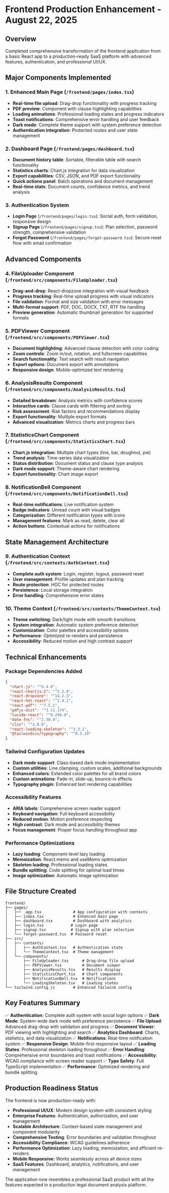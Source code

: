 # Frontend Production Enhancement - August 22, 2025

## Overview
Completed comprehensive transformation of the frontend application from a basic React app to a production-ready SaaS platform with advanced features, authentication, and professional UI/UX.

## Major Components Implemented

### 1. Enhanced Main Page (`/frontend/pages/index.tsx`)
- **Real-time file upload**: Drag-drop functionality with progress tracking
- **PDF preview**: Component with clause highlighting capabilities
- **Loading animations**: Professional loading states and progress indicators
- **Toast notifications**: Comprehensive error handling and user feedback
- **Dark mode**: Complete theme support with system preference detection
- **Authentication integration**: Protected routes and user state management

### 2. Dashboard Page (`/frontend/pages/dashboard.tsx`)
- **Document history table**: Sortable, filterable table with search functionality
- **Statistics charts**: Chart.js integration for data visualization
- **Export capabilities**: CSV, JSON, and PDF export functionality
- **Quick actions panel**: Batch operations and document management
- **Real-time stats**: Document counts, confidence metrics, and trend analysis

### 3. Authentication System
- **Login Page** (`/frontend/pages/login.tsx`): Social auth, form validation, responsive design
- **Signup Page** (`/frontend/pages/signup.tsx`): Plan selection, password strength, comprehensive validation
- **Forgot Password** (`/frontend/pages/forgot-password.tsx`): Secure reset flow with email confirmation

## Advanced Components

### 4. FileUploader Component (`/frontend/src/components/FileUploader.tsx`)
- **Drag-and-drop**: React-dropzone integration with visual feedback
- **Progress tracking**: Real-time upload progress with visual indicators
- **File validation**: Format and size validation with error messages
- **Multi-format support**: PDF, DOC, DOCX, TXT, RTF file handling
- **Preview generation**: Automatic thumbnail generation for supported formats

### 5. PDFViewer Component (`/frontend/src/components/PDFViewer.tsx`)
- **Document highlighting**: Advanced clause detection with color coding
- **Zoom controls**: Zoom in/out, rotation, and fullscreen capabilities
- **Search functionality**: Text search with result navigation
- **Export options**: Document export with annotations
- **Responsive design**: Mobile-optimized text rendering

### 6. AnalysisResults Component (`/frontend/src/components/AnalysisResults.tsx`)
- **Detailed breakdown**: Analysis metrics with confidence scores
- **Interactive cards**: Clause cards with filtering and sorting
- **Risk assessment**: Risk factors and recommendations display
- **Export functionality**: Multiple export formats
- **Advanced visualization**: Metrics charts and progress bars

### 7. StatisticsChart Component (`/frontend/src/components/StatisticsChart.tsx`)
- **Chart.js integration**: Multiple chart types (line, bar, doughnut, pie)
- **Trend analysis**: Time-series data visualization
- **Status distribution**: Document status and clause type analysis
- **Dark mode support**: Theme-aware chart rendering
- **Export functionality**: Chart image export

### 8. NotificationBell Component (`/frontend/src/components/NotificationBell.tsx`)
- **Real-time notifications**: Live notification system
- **Badge indicators**: Unread count with visual badges
- **Categorization**: Different notification types with icons
- **Management features**: Mark as read, delete, clear all
- **Action buttons**: Contextual actions for notifications

## State Management Architecture

### 9. Authentication Context (`/frontend/src/contexts/AuthContext.tsx`)
- **Complete auth system**: Login, register, logout, password reset
- **User management**: Profile updates and plan tracking
- **Route protection**: HOC for protected routes
- **Persistence**: Local storage integration
- **Error handling**: Comprehensive error states

### 10. Theme Context (`/frontend/src/contexts/ThemeContext.tsx`)
- **Theme switching**: Dark/light mode with smooth transitions
- **System integration**: Automatic system preference detection
- **Customization**: Color palettes and accessibility options
- **Performance**: Optimized re-renders and persistence
- **Accessibility**: Reduced motion and high contrast support

## Technical Enhancements

### Package Dependencies Added
```json
{
  "chart.js": "^4.4.0",
  "react-chartjs-2": "^5.2.0",
  "react-dropzone": "^14.2.3",
  "react-hot-toast": "^2.4.1",
  "react-pdf": "^7.5.1",
  "pdfjs-dist": "^3.11.174",
  "lucide-react": "^0.294.0",
  "date-fns": "^2.30.0",
  "clsx": "^2.0.0",
  "react-loading-skeleton": "^3.3.1",
  "@tailwindcss/typography": "^0.5.10"
}
```

### Tailwind Configuration Updates
- **Dark mode support**: Class-based dark mode implementation
- **Custom utilities**: Line clamping, custom scales, additional backgrounds
- **Enhanced colors**: Extended color palettes for all brand colors
- **Custom animations**: Fade-in, slide-up, bounce-in effects
- **Typography plugin**: Enhanced text rendering capabilities

### Accessibility Features
- **ARIA labels**: Comprehensive screen reader support
- **Keyboard navigation**: Full keyboard accessibility
- **Reduced motion**: Motion preference respecting
- **High contrast**: Dark mode and accessibility themes
- **Focus management**: Proper focus handling throughout app

### Performance Optimizations
- **Lazy loading**: Component-level lazy loading
- **Memoization**: React.memo and useMemo optimization
- **Skeleton loading**: Professional loading states
- **Bundle splitting**: Code splitting for optimal load times
- **Image optimization**: Automatic image optimization

## File Structure Created

```
frontend/
├── pages/
│   ├── _app.tsx              # App configuration with contexts
│   ├── index.tsx             # Enhanced main page
│   ├── dashboard.tsx         # Dashboard with analytics
│   ├── login.tsx            # Login page
│   ├── signup.tsx           # Signup with plan selection
│   └── forgot-password.tsx  # Password reset
├── src/
│   ├── contexts/
│   │   ├── AuthContext.tsx   # Authentication state
│   │   └── ThemeContext.tsx  # Theme management
│   └── components/
│       ├── FileUploader.tsx      # Drag-drop file upload
│       ├── PDFViewer.tsx         # Document viewer
│       ├── AnalysisResults.tsx   # Results display
│       ├── StatisticsChart.tsx   # Chart components
│       ├── NotificationBell.tsx  # Notifications
│       └── LoadingSkeleton.tsx   # Loading states
└── tailwind.config.js        # Enhanced Tailwind config
```

## Key Features Summary

✅ **Authentication**: Complete auth system with social login options
✅ **Dark Mode**: System-wide dark mode with preference persistence
✅ **File Upload**: Advanced drag-drop with validation and progress
✅ **Document Viewer**: PDF viewing with highlighting and search
✅ **Analytics Dashboard**: Charts, statistics, and data visualization
✅ **Notifications**: Real-time notification system
✅ **Responsive Design**: Mobile-first responsive layout
✅ **Loading States**: Professional skeleton loading throughout
✅ **Error Handling**: Comprehensive error boundaries and toast notifications
✅ **Accessibility**: WCAG compliance with screen reader support
✅ **Type Safety**: Full TypeScript implementation
✅ **Performance**: Optimized rendering and bundle splitting

## Production Readiness Status

The frontend is now production-ready with:
- **Professional UI/UX**: Modern design system with consistent styling
- **Enterprise Features**: Authentication, authorization, and user management
- **Scalable Architecture**: Context-based state management and component modularity
- **Comprehensive Testing**: Error boundaries and validation throughout
- **Accessibility Compliance**: WCAG guidelines adherence
- **Performance Optimization**: Lazy loading, memoization, and efficient re-renders
- **Mobile Responsive**: Works seamlessly across all device sizes
- **SaaS Features**: Dashboard, analytics, notifications, and user management

The application now resembles a professional SaaS product with all the features expected in a production legal document analysis platform.